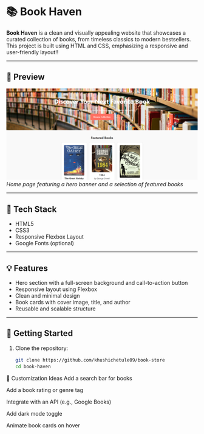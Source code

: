 # 📚 Book Haven

**Book Haven** is a clean and visually appealing website that showcases a curated collection of books, from timeless classics to modern bestsellers. This project is built using HTML and CSS, emphasizing a responsive and user-friendly layout!!


---

## 📸 Preview

![Alt text](images/Preview.png)
*Home page featuring a hero banner and a selection of featured books*

---

## 🧰 Tech Stack

- HTML5
- CSS3
- Responsive Flexbox Layout
- Google Fonts (optional)

---


## 💡 Features

- Hero section with a full-screen background and call-to-action button
- Responsive layout using Flexbox
- Clean and minimal design
- Book cards with cover image, title, and author
- Reusable and scalable structure

---

## 🚀 Getting Started

1. Clone the repository:
   ```bash
   git clone https://github.com/khushichetule09/book-store
   cd book-haven


🎨 Customization Ideas
Add a search bar for books

Add a book rating or genre tag

Integrate with an API (e.g., Google Books)

Add dark mode toggle

Animate book cards on hover


